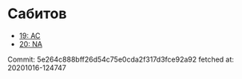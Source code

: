 # Сабитов
- [19: AC](19.md)
- [20: NA](20.md)

Commit: 5e264c888bff26d54c75e0cda2f317d3fce92a92
 fetched at: 20201016-124747
